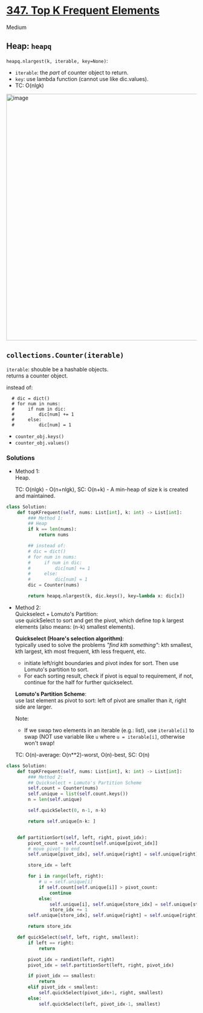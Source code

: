 # [347. Top K Frequent Elements](https://leetcode.com/problems/top-k-frequent-elements/description/?envType=company&envId=facebook&favoriteSlug=facebook-three-months)

Medium

## Heap: `heapq`
`heapq.nlargest(k, iterable, key=None)`:
- `iterable`: the *part* of counter object to return.
- `key`: use lambda function (cannot use like dic.values).
- TC: O(nlgk)

<img width="653" alt="image" src="https://github.com/user-attachments/assets/6e5d86de-a769-465d-b2f6-6f845f4852b1" />

## `collections.Counter(iterable)`
`iterable`: shouble be a hashable objects.\
returns a counter object.

instead of:
```
  # dic = dict()
  # for num in nums:
  #     if num in dic: 
  #         dic[num] += 1
  #     else:
  #         dic[num] = 1
```

- `counter_obj.keys()`
- `counter_obj.values()`

### Solutions
- Method 1:\
  Heap.

  TC: O(nlgk) - O(n+nlgk), SC: O(n+k) - A min-heap of size k is created and maintained. 

```python
class Solution:
    def topKFrequent(self, nums: List[int], k: int) -> List[int]:
        ### Method 1:
        ## Heap
        if k == len(nums):
            return nums

        ## instead of:
        # dic = dict()
        # for num in nums:
        #     if num in dic: 
        #         dic[num] += 1
        #     else:
        #         dic[num] = 1
        dic = Counter(nums)

        return heapq.nlargest(k, dic.keys(), key=lambda x: dic[x])
```

- Method 2:\
  Quickselect + Lomuto's Partition:\
  use quickSelect to sort and get the pivot, which define top k largest elements (also means: (n-k) smallest elements).
  
  **Quickselect (Hoare's selection algorithm)**:\
  typically used to solve the problems *"find kth something"*: kth smallest, kth largest, kth most frequent, kth less frequent, etc.
  - initiate left/right boundaries and pivot index for sort. Then use Lomuto's partition to sort.
  - For each sorting result, check if pivot is equal to requirement, if not, continue for the half for further quickselect.

  **Lomuto's Partition Scheme**:\
  use last element as pivot to sort: left of pivot are smaller than it, right side are larger.

  Note:
  - If we swap two elements in an iterable (e.g.: list), use `iterable[i]` to swap (NOT use variable like `u` where `u = iterable[i]`,
    otherwise won't swap!
  
  TC: O(n)-average: O(n**2)-worst, O(n)-best, SC: O(n)

```python
class Solution:
    def topKFrequent(self, nums: List[int], k: int) -> List[int]:
        ### Method 2:
        ## Quickselect + Lomuto's Partition Scheme
        self.count = Counter(nums)
        self.unique = list(self.count.keys())
        n = len(self.unique) 

        self.quickSelect(0, n-1, n-k)

        return self.unique[n-k: ]


    def partitionSort(self, left, right, pivot_idx):
        pivot_count = self.count[self.unique[pivot_idx]]
        # move pivot to end
        self.unique[pivot_idx], self.unique[right] = self.unique[right], self.unique[pivot_idx]

        store_idx = left

        for i in range(left, right):
            # u = self.unique[i]
            if self.count[self.unique[i]] > pivot_count:
                continue
            else:
                self.unique[i], self.unique[store_idx] = self.unique[store_idx], self.unique[i] # cannot use u = self.unique[i] here! otherwise NOT swap!
                store_idx += 1
        self.unique[store_idx], self.unique[right] = self.unique[right], self.unique[store_idx] # cannot use "pivot" here (becoz pivot has swap to right end)

        return store_idx

    def quickSelect(self, left, right, smallest):
        if left == right:
            return

        pivot_idx = randint(left, right)
        pivot_idx = self.partitionSort(left, right, pivot_idx)

        if pivot_idx == smallest:
            return 
        elif pivot_idx < smallest:
            self.quickSelect(pivot_idx+1, right, smallest)
        else:
            self.quickSelect(left, pivot_idx-1, smallest)
```
